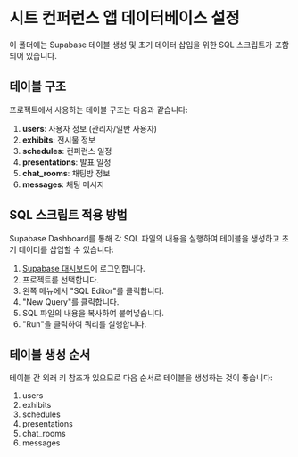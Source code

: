 # 시트 컨퍼런스 앱 데이터베이스 설정

이 폴더에는 Supabase 테이블 생성 및 초기 데이터 삽입을 위한 SQL 스크립트가 포함되어 있습니다.

## 테이블 구조

프로젝트에서 사용하는 테이블 구조는 다음과 같습니다:

1. **users**: 사용자 정보 (관리자/일반 사용자)
2. **exhibits**: 전시물 정보
3. **schedules**: 컨퍼런스 일정
4. **presentations**: 발표 일정
5. **chat_rooms**: 채팅방 정보
6. **messages**: 채팅 메시지

## SQL 스크립트 적용 방법

Supabase Dashboard를 통해 각 SQL 파일의 내용을 실행하여 테이블을 생성하고 초기 데이터를 삽입할 수 있습니다:

1. [Supabase 대시보드](https://app.supabase.io/)에 로그인합니다.
2. 프로젝트를 선택합니다.
3. 왼쪽 메뉴에서 "SQL Editor"를 클릭합니다.
4. "New Query"를 클릭합니다.
5. SQL 파일의 내용을 복사하여 붙여넣습니다.
6. "Run"을 클릭하여 쿼리를 실행합니다.

## 테이블 생성 순서

테이블 간 외래 키 참조가 있으므로 다음 순서로 테이블을 생성하는 것이 좋습니다:

1. users
2. exhibits
3. schedules
4. presentations
5. chat_rooms
6. messages
